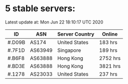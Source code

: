 # 5 stable servers:

Latest update at: Mon Jun 22 18:10:17 UTC 2020

| ID | ASN | Server Country | Online |
| -- | --- | -------------- | ------ |
| #.D09B | AS174 | United States | 183 hrs |
| #.7F1D | AS63949 | Singapore | 189 hrs |
| #.B6F8 | AS63888 | Hong Kong | 2752 hrs |
| #.BD3E | AS63888 | Hong Kong | 3821 hrs |
| #.1278 | AS23033 | United States | 237 hrs |

